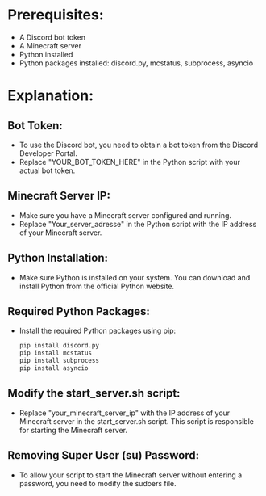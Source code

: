 # Prerequisites:

- A Discord bot token
- A Minecraft server
- Python installed
- Python packages installed: discord.py, mcstatus, subprocess, asyncio

# Explanation:

## Bot Token:

- To use the Discord bot, you need to obtain a bot token from the Discord Developer Portal.
- Replace "YOUR_BOT_TOKEN_HERE" in the Python script with your actual bot token.

## Minecraft Server IP:

- Make sure you have a Minecraft server configured and running.
- Replace "Your_server_adresse" in the Python script with the IP address of your Minecraft server.

## Python Installation:

- Make sure Python is installed on your system. You can download and install Python from the official Python website.

## Required Python Packages:

- Install the required Python packages using pip:

  ```bash
  pip install discord.py
  pip install mcstatus
  pip install subprocess
  pip install asyncio

## Modify the start_server.sh script:

- Replace "your_minecraft_server_ip" with the IP address of your Minecraft server in the start_server.sh script. This script is responsible for starting the Minecraft server.

## Removing Super User (su) Password:

- To allow your script to start the Minecraft server without entering a password, you need to modify the sudoers file.
